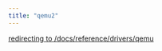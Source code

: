 ```yaml
---
title: "qemu2"
---
```

<a href="/docs/reference/drivers/qemu">redirecting to /docs/reference/drivers/qemu</a>
<script language="javascript">
  window.location.replace("/docs/reference/drivers/qemu");
</script>
